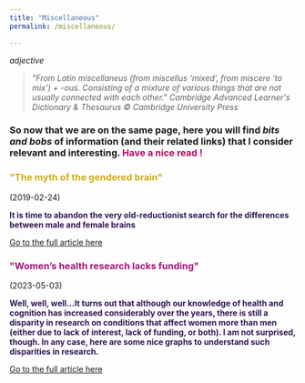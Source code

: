 ```yaml
---
title: "Miscellaneous"
permalink: /miscellaneous/

---
```

<i>adjective</i>

> <dfn> "From Latin miscellaneus (from miscellus ‘mixed’, from miscere ‘to mix’) + -ous. </dfn> 
><dfn> Consisting of a mixture of various things that are not usually connected with each other." </dfn> 
<i>Cambridge Advanced Learner's Dictionary & Thesaurus © Cambridge University Press</i>


### So now that we are on the same page, here you will find <i>bits and bobs</i> of information (and their related links) that I consider relevant and interesting. <b style="color:#b30760"> Have a nice read !</b>


### <b style="color:#cfac15">"The myth of the gendered brain"</b> 
(2019-02-24)

<b style="color:#2f1752"> It is time to abandon the very old-reductionist search for the differences between male and female brains</b>

[Go to the full article here](https://www.theguardian.com/science/2019/feb/24/meet-the-neuroscientist-shattering-the-myth-of-the-gendered-brain-gina-rippon?fbclid=IwAR3WNq3P6XzXDS64jshVfo7D7MhAFPxCvcCQgr2LXQYAOJVH-L5lJHZzHTQ)

### <b style="color:#a31579">"Women’s health research lacks funding"</b>
(2023-05-03)

<b style="color:#2f1752"> Well, well, well...It turns out that although our knowledge of health and cognition has increased considerably over the years, there is still a disparity in research on conditions that affect women more than men (either due to lack of interest, lack of funding, or both). I am not surprised, though. In any case, here are some nice graphs to understand such disparities in research. </b>

[Go to the full article here](https://www.nature.com/immersive/d41586-023-01475-2/index.html?utm_source=Nature+Briefing&utm_campaign=e0b3aa1db3-briefing-dy-20230504&utm_medium=email&utm_term=0_c9dfd39373-e0b3aa1db3-46707250)
